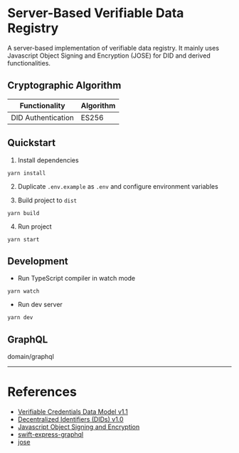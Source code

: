 # Server-Based Verifiable Data Registry

A server-based implementation of verifiable data registry.
It mainly uses Javascript Object Signing and Encryption (JOSE) for DID and derived functionalities.

## Cryptographic Algorithm

| Functionality      | Algorithm |
|--------------------|-----------|
| DID Authentication | ES256     |

## Quickstart

1. Install dependencies

```shell
yarn install
```

2. Duplicate `.env.example` as `.env` and configure environment variables

3. Build project to `dist`

```shell
yarn build
```

4. Run project

```shell
yarn start
```

## Development

- Run TypeScript compiler in watch mode

```shell
yarn watch
```

- Run dev server

```shell
yarn dev
```

## GraphQL

domain/graphql

---

# References

- [Verifiable Credentials Data Model v1.1](https://www.w3.org/TR/vc-data-model/)
- [Decentralized Identifiers (DIDs) v1.0](https://www.w3.org/TR/did-core/)
- [Javascript Object Signing and Encryption](https://www.researchgate.net/publication/362015906_Javascript_Object_Signing_and_Encryption_JOSE_Standards_Considerations_and_Applications)
- [swift-express-graphql](https://github.com/yepengding/swift-express-graphql)
- [jose](https://github.com/panva/jose)
